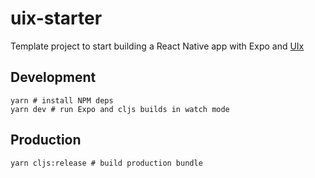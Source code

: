 # uix-starter
Template project to start building a React Native app with Expo and [UIx](https://github.com/pitch-io/uix)

## Development
```shell
yarn # install NPM deps
yarn dev # run Expo and cljs builds in watch mode
```

## Production
```shell
yarn cljs:release # build production bundle
```
